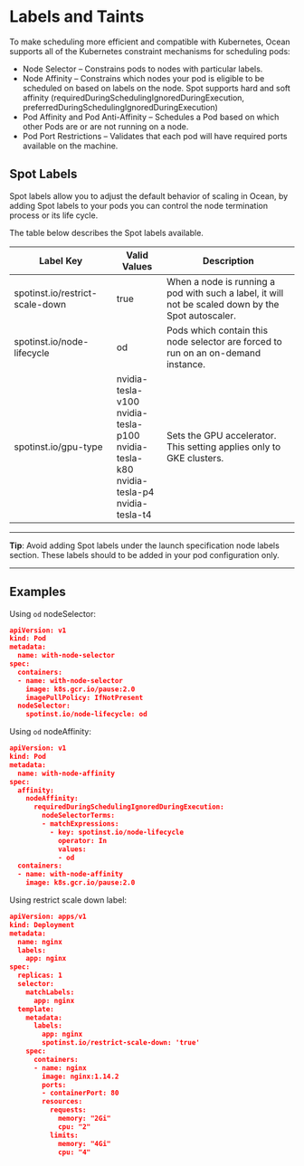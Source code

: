 # Labels and Taints

To make scheduling more efficient and compatible with Kubernetes, Ocean supports all of the Kubernetes constraint mechanisms for scheduling pods:

* Node Selector – Constrains pods to nodes with particular labels.
* Node Affinity – Constrains which nodes your pod is eligible to be scheduled on based on labels on the node. Spot supports hard and soft affinity (requiredDuringSchedulingIgnoredDuringExecution,  preferredDuringSchedulingIgnoredDuringExecution)
* Pod Affinity and Pod Anti-Affinity – Schedules a Pod based on which other Pods are or are not running on a node.
* Pod Port Restrictions – Validates that each pod will have required ports available on the machine.

## Spot Labels

Spot labels allow you to adjust the default behavior of scaling in Ocean, by adding Spot labels to your pods you can control the node termination process or its life cycle.

The table below describes the Spot labels available.

Label Key | Valid Values | Description
---|---|---
 spotinst.io/restrict-scale-down | true | When a node is running a pod with such a label, it will not be scaled down by the Spot autoscaler.
 spotinst.io/node-lifecycle | od |  Pods which contain this node selector are forced to run on an on-demand instance.
 spotinst.io/gpu-type | nvidia-tesla-v100<br>nvidia-tesla-p100<br>nvidia-tesla-k80<br>nvidia-tesla-p4<br>nvidia-tesla-t4 | Sets the GPU accelerator. This setting applies only to GKE clusters.

---
 **Tip**: Avoid adding Spot labels under the launch specification node labels section. These labels should to be added in your pod configuration only.

---


## Examples

Using `od` nodeSelector:

```json
apiVersion: v1
kind: Pod
metadata:
  name: with-node-selector
spec:
  containers:
  - name: with-node-selector
    image: k8s.gcr.io/pause:2.0
    imagePullPolicy: IfNotPresent
  nodeSelector:
    spotinst.io/node-lifecycle: od
```

Using `od` nodeAffinity:

```json
apiVersion: v1
kind: Pod
metadata:
  name: with-node-affinity
spec:
  affinity:
    nodeAffinity:
      requiredDuringSchedulingIgnoredDuringExecution:
        nodeSelectorTerms:
        - matchExpressions:
          - key: spotinst.io/node-lifecycle
            operator: In
            values:
            - od
  containers:
  - name: with-node-affinity
    image: k8s.gcr.io/pause:2.0
```

Using restrict scale down label:

```json
apiVersion: apps/v1
kind: Deployment
metadata:
  name: nginx
  labels:
    app: nginx
spec:
  replicas: 1
  selector:
    matchLabels:
      app: nginx
  template:
    metadata:
      labels:
        app: nginx
        spotinst.io/restrict-scale-down: 'true'
    spec:
      containers:
      - name: nginx
        image: nginx:1.14.2
        ports:
        - containerPort: 80
        resources:
          requests:
            memory: "2Gi"
            cpu: "2"
          limits:
            memory: "4Gi"
            cpu: "4"
```
